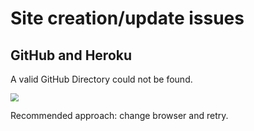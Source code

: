 # Site creation/update issues

## GitHub and Heroku

A valid GitHub Directory could not be found.

<img src="../img/TShoot00.png" style="zoom:80%;" >

Recommended approach: change browser and retry.


